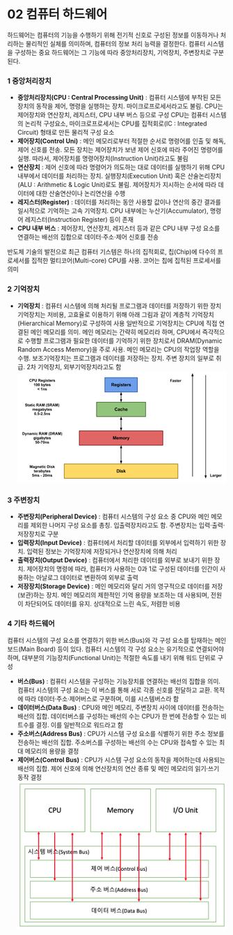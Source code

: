 # 02 컴퓨터 하드웨어

하드웨어는 컴퓨터의 기능을 수행하기 위해 전기적 신호로 구성된 정보를 이동하거나 처리하는 물리적인 실체를 의미하며, 컴퓨터의 정보 처리 능력을 결정한다. 컴퓨터 시스템을 구성하는 중요 하드웨어는 그 기능에 따라 중앙처리장치, 기억장치, 주변장치로 구분된다.

### 1 중앙처리장치

- **중앙처리장치(CPU : Central Processing Unit)** : 컴퓨터 시스템에 부착된 모든 장치의 동작을 제어, 명령을 실행하는 장치. 마이크로프로세서라고도 불림. CPU는 제어장치와 연산장치, 레지스터, CPU 내부 버스 등으로 구성
CPU는 컴퓨터 시스템의 논리적 구성요소, 마이크로프로세서는 CPU를 집적회로(IC : Integrated Circuit) 형태로 만든 물리적 구성 요소
- **제어장치(Control Uni)** : 메인 메모리로부터 적절한 순서로 명령어를 인출 및 해독, 제어 신호를 전송. 모든 장치는 제어장치가 보낸 제어 신호에 따라 주어진 명령어를 실행. 따라서, 제어장치를 명령어장치(Instruction Unit)라고도 불림
- **연산장치** : 제어 신호에 따라 명령어가 의도하는 대로 데이터를 실행하기 위해 CPU 내부에서 데이터를 처리하는 장치. 실행장치(Execution Unit) 혹은 산술논리장치(ALU : Arithmetic & Logic Unit)로도 불림. 제어장치가 지시하는 순서에 따라 데이터에 대한 산술연산이나 논리연산을 수행
- **레지스터(Register)** : 데이터를 처리하는 동안 사용할 값이나 연산의 중간 결과를 일시적으로 기억하는 고속 기억장치. CPU 내부에는 누산기(Accumulator), 명령어 레지스터(Instruction Register) 등이 존재
- **CPU 내부 버스** : 제어장치, 연산장치, 레지스터 등과 같은 CPU 내부 구성 요소를 연결하는 배선의 집합으로 데이터·주소·제어 신호를 전송

반도체 기술의 발전으로 최근 컴퓨터 기스템은 하나의 집적회로, 칩(Chip)에 다수의 프로세서를 집적한 멀티코어(Multi-core) CPU를 사용. 코어는 칩에 집적된 프로세서를 의미

### 2 기억장치
- **기억장치** : 컴퓨터 시스템에 의해 처리될 프로그램과 데이터를 저장하기 위한 장치
기억장치는 저비용, 고효율로 이용하기 위해 아래 그림과 같이 계층적 기억장치(Hierarchical Memory)로 구성하여 사용
일반적으로 기억장치는 CPU에 직접 연결된 메인 메모리를 의미. 메인 메모리는 간략히 메모리라 하며, CPU에서 즉각적으로 수행할 프로그램과 필요한 데이터를 기억하기 위한 장치로서 DRAM(Dynamic Random Access Memory)을 주로 사용. 메인 메모리는 CPU의 작업장 역할을 수행. 보조기억장치는 프로그램과 데이터를 저장하는 장치. 주변 장치의 일부로 취급. 2차 기억장치, 외부기억장치라고도 함
![메모리계층구조](https://github.com/wlgy33/CS-Study/blob/main/Computer%20Structure/images/%EB%A9%94%EB%AA%A8%EB%A6%AC%20%EA%B3%84%EC%B8%B5%EA%B5%AC%EC%A1%B0.png)

### 3 주변장치
- **주변장치(Peripheral Device)** : 컴퓨터 시스템의 구성 요소 중 CPU와 메인 메모리를 제외한 나머지 구성 요소를 총칭. 입출력장치라고도 함. 주변장치는 입력·출력·저장장치로 구분
- **입력장치(Input Device)** : 컴퓨터에서 처리할 데이터를 외부에서 입력하기 위한 장치. 입력된 정보는 기억장치에 저장되거나 연산장치에 의해 처리
- **출력장치(Output Device)** : 컴퓨터에서 처리한 데이터를 외부로 보내기 위한 장치. 제어장치의 명령에 따라, 컴퓨터가 사용하는 0과 1로 구성된 데이터를 인간이 사용하는 아날로그 데이터로 변환하여 외부로 출력
- **저장장치(Storage Device)** : 메인 메모리와 달리 거의 영구적으로 데이터를 저장(보관)하는 장치. 메인 메모리의 제한적인 기억 용량을 보조하는 데 사용되며, 전원이 차단되어도 데이터를 유지. 상대적으로 느린 속도, 저렴한 비용

### 4 기타 하드웨어
컴퓨터 시스템의 구성 요소를 연결하기 위한 버스(Bus)와 각 구성 요소를 탑재하는 메인보드(Main Board) 등이 있다. 컴퓨터 시스템의 각 구성 요소는 유기적으로 연결되어야 하며, 대부분의 기능장치(Functional Unit)는 적절한 속도를 내기 위해 워드 단위로 구성
- **버스(Bus)** : 컴퓨터 시스템을 구성하는 기능장치를 연결하는 배선의 집합을 의미. 컴퓨터 시스템의 구성 요소는 이 버스를 통해 서로 각종 신호를 전달하고 교환. 목적에 따라 데이터·주소·제어버스로 구분하며, 이를 시스템버스라 함
- **데이터버스(Data Bus)** : CPU와 메인 메모리, 주변장치 사이에 데이터를 전송하는 배선의 집합. 데이터버스를 구성하는 배선의 수는 CPU가 한 번에 전송할 수 있는 비트수를 결정. 이를 일반적으로 워드라고 함
- **주소버스(Address Bus)** : CPU가 시스템 구성 요소를 식별하기 위한 주소 정보를 전송하는 배선의 집합. 주소버스를 구성하는 배선의 수는 CPU와 접속할 수 있는 최대 메모리의 용량을 결정
- **제어버스(Control Bus)** : CPU가 시스템 구성 요소의 동작을 제어하는데 사용되는 배선의 집합. 제어 신호에 의해 연산장치의 연산 종류 및 메인 메모리의 읽기·쓰기 동작 결정
![컴퓨터시스템의구성요소와버스](https://github.com/wlgy33/CS-Study/blob/main/Computer%20Structure/images/%EC%BB%B4%ED%93%A8%ED%84%B0%20%EC%8B%9C%EC%8A%A4%ED%85%9C%EC%9D%98%20%EA%B5%AC%EC%84%B1%20%EC%9A%94%EC%86%8C%EC%99%80%20%EB%B2%84%EC%8A%A4.png)
